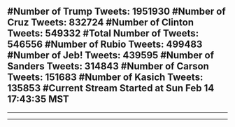 #Number of Trump Tweets: 1951930
#Number of Cruz Tweets: 832724
#Number of Clinton Tweets: 549332
#Total Number of Tweets: 546556 
#Number of Rubio Tweets: 499483
#Number of Jeb! Tweets: 439595
#Number of Sanders Tweets: 314843
#Number of Carson Tweets: 151683
#Number of Kasich Tweets: 135853
#Current Stream Started at Sun Feb 14 17:43:35 MST
---
---
---
